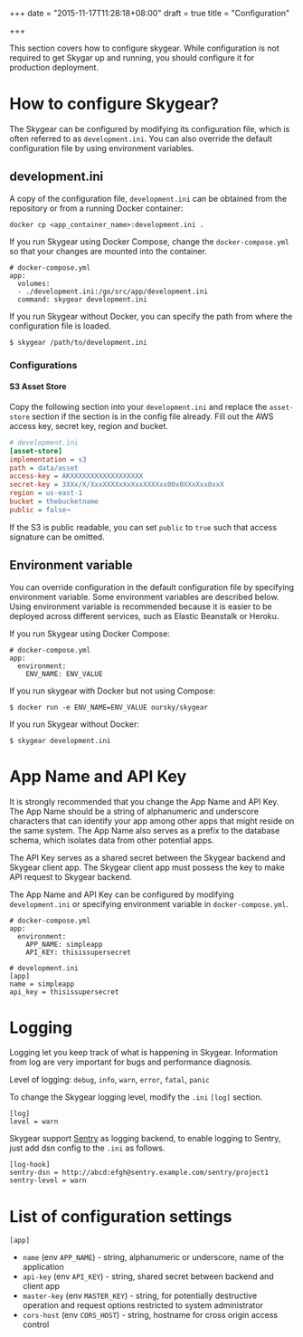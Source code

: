 +++
date = "2015-11-17T11:28:18+08:00"
draft = true
title = "Configuration"

+++

This section covers how to configure skygear. While configuration is not
required to get Skygar up and running, you should configure it for production
deployment.

# How to configure Skygear?

The Skygear can be configured by modifying its configuration file, which
is often referred to as `development.ini`. You can also override the
default configuration file by using environment variables.

## development.ini

A copy of the configuration file, `development.ini` can be obtained from
the repository or from a running Docker container:

```
docker cp <app_container_name>:development.ini .
```

If you run Skygear using Docker Compose, change the `docker-compose.yml`
so that your changes are mounted into the container.

```
# docker-compose.yml
app:
  volumes:
  - ./development.ini:/go/src/app/development.ini
  command: skygear development.ini
```

If you run Skygear without Docker, you can specify the path from where the
configuration file is loaded.

```
$ skygear /path/to/development.ini
```

### Configurations

#### S3 Asset Store

Copy the following section into your `development.ini` and replace
the `asset-store` section if the section is in the config file already.
Fill out the AWS access key, secret key, region and bucket.

```ini
# development.ini
[asset-store]
implementation = s3
path = data/asset
access-key = AKXXXXXXXXXXXXXXXXXX
secret-key = 3XXx/X/XxxXXXXxXxXxxXXXXxx00x0XXxXxx0xxX
region = us-east-1
bucket = thebucketname
public = false¬
```

If the S3 is public readable, you can set `public` to `true` such that
access signature can be omitted.

## Environment variable

You can override configuration in the default configuration file by
specifying environment variable. Some environment variables are described
below. Using environment variable is recommended because it is easier to be
deployed across different services, such as Elastic Beanstalk or Heroku.

If you run Skygear using Docker Compose:

```
# docker-compose.yml
app:
  environment:
    ENV_NAME: ENV_VALUE
```

If you run skygear with Docker but not using Compose:

```
$ docker run -e ENV_NAME=ENV_VALUE oursky/skygear
```

If you run Skygear without Docker:

```
$ skygear development.ini
```

# App Name and API Key

It is strongly recommended that you change the App Name and API Key.
The App Name should be a string of alphanumeric and underscore characters
that can identify your app among other apps that might reside on the same
system. The App Name also serves as a prefix to the database schema, which
isolates data from other potential apps.

The API Key serves as a shared secret between the Skygear backend and Skygear
client app. The Skygear client app must possess the key to make API request
to Skygear backend.

The App Name and API Key can be configured by modifying `development.ini` or
specifying environment variable in `docker-compose.yml`.

```
# docker-compose.yml
app:
  environment:
    APP_NAME: simpleapp
    API_KEY: thisissupersecret
```

```
# development.ini
[app]
name = simpleapp
api_key = thisissupersecret
```


# Logging

Logging let you keep track of what is happening in Skygear. Information
from log are very important for bugs and performance diagnosis.

Level of logging: `debug`, `info`, `warn`, `error`, `fatal`, `panic`

To change the Skygear logging level, modify the `.ini` `[log]` section.

```
[log]
level = warn
```

Skygear support [Sentry](https://getsentry.com/) as logging backend, to
enable logging to Sentry, just add dsn config to the `.ini` as follows.

```
[log-hook]
sentry-dsn = http://abcd:efgh@sentry.example.com/sentry/project1
sentry-level = warn
```

# List of configuration settings

`[app]`

* `name` (env `APP_NAME`) - string, alphanumeric or underscore, name of the
  application
* `api-key` (env `API_KEY`) - string, shared secret between backend and client
  app
* `master-key` (env `MASTER_KEY`) - string, for potentially
  destructive operation and request options restricted to system administrator
* `cors-host` (env `CORS_HOST`) - string, hostname for cross origin access control


